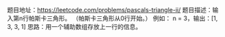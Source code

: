 题目地址：https://leetcode.com/problems/pascals-triangle-ii/
题目描述：输入第n行帕斯卡三角形。 （帕斯卡三角形从0行开始。）
例如： n = 3，输出：[1, 3, 3, 1]
思路：用一个辅助数组存放上一行的信息。
